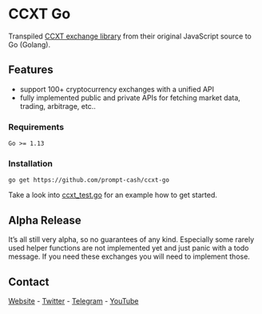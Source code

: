 # CCXT Go
Transpiled [CCXT exchange library](https://github.com/ccxt/ccxt) from their original JavaScript source to Go (Golang).

## Features
- support 100+ cryptocurrency exchanges with a unified API
- fully implemented public and private APIs for fetching market data, trading, arbitrage, etc..


### Requirements
```
Go >= 1.13
```

### Installation
```
go get https://github.com/prompt-cash/ccxt-go
```
Take a look into [ccxt_test.go](pkg/ccxt/ccxt_test.go) for an example how to get started.


## Alpha Release
It’s all still very alpha, so no guarantees of any kind.
Especially some rarely used helper functions are not implemented yet and
just panic with a todo message. If you need these exchanges you will
need to implement those.

## Contact
[Website](https://prompt.cash/) -
[Twitter](https://twitter.com/CashPrompt) -
[Telegram](https://t.me/PromptCash) -
[YouTube](https://www.youtube.com/channel/UClfNVdL3T0RF6pF1yGi9teg)


